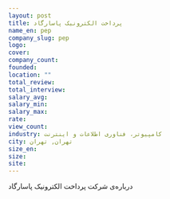 ```yaml
---
layout: post
title: پرداخت الکترونیک پاسارگاد
name_en: pep
company_slug: pep
logo: 
cover: 
company_count:
founded:
location: ""
total_review: 
total_interview: 
salary_avg: 
salary_min: 
salary_max: 
rate: 
view_count: 
industry: کامپیوتر، فناوری اطلاعات و اینترنت
city: تهران, تهران
size_en: 
size: 
site: 
---
```


درباره‌ی شرکت پرداخت الکترونیک پاسارگاد